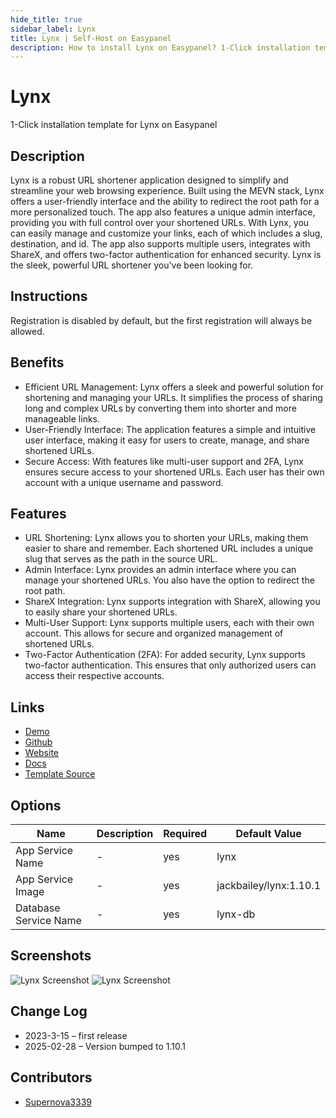 ```yaml
---
hide_title: true
sidebar_label: Lynx
title: Lynx | Self-Host on Easypanel
description: How to install Lynx on Easypanel? 1-Click installation template for Lynx on Easypanel
---
```


<!-- generated -->

# Lynx

1-Click installation template for Lynx on Easypanel

## Description

Lynx is a robust URL shortener application designed to simplify and streamline your web browsing experience. Built using the MEVN stack, Lynx offers a user-friendly interface and the ability to redirect the root path for a more personalized touch. The app also features a unique admin interface, providing you with full control over your shortened URLs. With Lynx, you can easily manage and customize your links, each of which includes a slug, destination, and id. The app also supports multiple users, integrates with ShareX, and offers two-factor authentication for enhanced security. Lynx is the sleek, powerful URL shortener you&#39;ve been looking for.

## Instructions

Registration is disabled by default, but the first registration will always be allowed.

## Benefits

- Efficient URL Management: Lynx offers a sleek and powerful solution for shortening and managing your URLs. It simplifies the process of sharing long and complex URLs by converting them into shorter and more manageable links.
- User-Friendly Interface: The application features a simple and intuitive user interface, making it easy for users to create, manage, and share shortened URLs.
- Secure Access: With features like multi-user support and 2FA, Lynx ensures secure access to your shortened URLs. Each user has their own account with a unique username and password.

## Features

- URL Shortening: Lynx allows you to shorten your URLs, making them easier to share and remember. Each shortened URL includes a unique slug that serves as the path in the source URL.
- Admin Interface: Lynx provides an admin interface where you can manage your shortened URLs. You also have the option to redirect the root path.
- ShareX Integration: Lynx supports integration with ShareX, allowing you to easily share your shortened URLs.
- Multi-User Support: Lynx supports multiple users, each with their own account. This allows for secure and organized management of shortened URLs.
- Two-Factor Authentication (2FA): For added security, Lynx supports two-factor authentication. This ensures that only authorized users can access their respective accounts.

## Links

- [Demo](https://demo.getlynx.dev/)
- [Github](https://github.com/Lynx-Shortener/Lynx/)
- [Website](https://getlynx.dev)
- [Docs](https://docs.getlynx.dev)
- [Template Source](https://github.com/easypanel-io/templates/tree/main/templates/lynx)

## Options

Name | Description | Required | Default Value
-|-|-|-
App Service Name | - | yes | lynx
App Service Image | - | yes | jackbailey/lynx:1.10.1
Database Service Name | - | yes | lynx-db

## Screenshots

![Lynx Screenshot](./assets/screenshot1.png)
![Lynx Screenshot](./assets/screenshot2.png)

## Change Log

- 2023-3-15 – first release
- 2025-02-28 – Version bumped to 1.10.1

## Contributors

- [Supernova3339](https://github.com/supernova3339)
